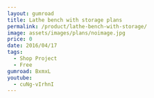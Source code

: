 ```yaml
---
layout: gumroad
title: Lathe bench with storage plans
permalink: /product/lathe-bench-with-storage/
image: assets/images/plans/noimage.jpg
price: 0
date: 2016/04/17
tags:
  - Shop Project
  - Free
gumroad: BxmxL
youtube:
  - cuNg-vIrhnI
---
```

